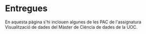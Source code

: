 # Entregues
En aquesta pàgina s'hi inclouen algunes de les PAC de l'assignatura Visualització de dades del Màster de Ciència de dades de la UOC.


